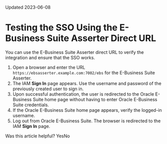 Updated 2023-06-08
# Testing the SSO Using the E-Business Suite Asserter Direct URL
You can use the E-Business Suite Asserter direct URL to verify the integration and ensure that the SSO works.
  1. Open a browser and enter the URL `https://ebsasserter.example.com:7002/ebs` for the E-Business Suite Asserter.
  2. The IAM **Sign In** page appears. Use the username and password of the previously created user to sign in.
  3. Upon successful authentication, the user is redirected to the Oracle E-Business Suite home page without having to enter Oracle E-Business Suite credentials.
  4. If the Oracle E-Business Suite home page appears, verify the logged-in username.
  5. Log out from Oracle E-Business Suite. The browser is redirected to the IAM **Sign In** page.


Was this article helpful?
YesNo

